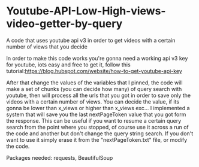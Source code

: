 # Youtube-API-Low-High-views-video-getter-by-query
A code that uses youtube api v3 in order to get videos with a certain number of views that you decide

In order to make this code works you're gonna need a working api v3 key for youtube, iots easy and free to get it, follow this tutorial:https://blog.hubspot.com/website/how-to-get-youtube-api-key

After that change the values of the variables that I pinned, the code will make a set of chunks (you can decide how many) of query search with youtube, then will process all the urls that you got in order to save only the videos with a certain number of views. You can decide the value, if its gonna be lower than x_views or higher than x_views exc...
I implemented a system that will save you the last nextPageToken value that you got form the response. This can be useful if you want to resume a certain query search from the point where you stopped, of course use it across a run of the code and another but don't change the query string search. If you don't want to use it simply erase it from the "nextPageToken.txt" file, or modify the code.


Packages needed: requests, BeautifulSoup
